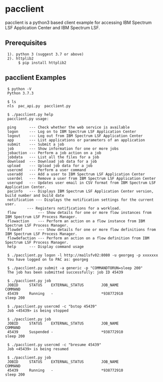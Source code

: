 # pacclient 
pacclient is a python3 based client example for accessing IBM Spectrum LSF Application Center and IBM Spectrum LSF.

## Prerequisites
     1). python 3 (suggest 3.7 or above)
     2). httplib2 
          $ pip install httplib2
     
## pacclient Examples

     $ python -V
     Python 3.7.3

     $ ls
     nls  pac_api.py  pacclient.py

     $ ./pacclient.py help
     pacclient.py usage:

     ping      --- Check whether the web service is available
     logon     --- Log on to IBM Spectrum LSF Application Center
     logout    --- Log out from IBM Spectrum LSF Application Center
     app       --- List applications or parameters of an application
     submit    --- Submit a job
     job       --- Show information for one or more jobs
     jobaction --- Perform a job action on a job
     jobdata   --- List all the files for a job
     download  --- Download job data for a job
     upload    --- Upload job data for a job
     usercmd   --- Perform a user command
     useradd   --- Add a user to IBM Spectrum LSF Application Center
     userdel   --- Remove a user from IBM Spectrum LSF Application Center
     userupd   --- Updates user email in CSV format from IBM Spectrum LSF Application Center.
     pacinfo   --- Displays IBM Spectrum LSF Application Center version, build number and build date
     notification --- Displays the notification settings for the current user.
              --- Registers notifications for a workload.
     flow          --- Show details for one or more flow instances from IBM Spectrum LSF Process Manager.
     flowaction    --- Perform an action on a flow instance from IBM Spectrum LSF Process Manager.
     flowdef       --- Show details for one or more flow definitions from IBM Spectrum LSF Process Manager.
     flowdefaction --- Perform an action on a flow definition from IBM Spectrum LSF Process Manager.
     help      --- Display command usage

     $ ./pacclient.py logon -l http://ma1lsfv02:8080 -u georgeg -p xxxxxxx
     You have logged on to PAC as: georgeg

     $ ./pacclient.py submit -a generic -p "COMMANDTORUN=sleep 200"
     The job has been submitted successfully: job ID 45439

     $ ./pacclient.py job
     JOBID     STATUS    EXTERNAL_STATUS        JOB_NAME                 COMMAND
     45439     Running   -                      *938772910               sleep 200

     $ ./pacclient.py usercmd -c "bstop 45439"
     Job <45439> is being stopped

     $ ./pacclient.py job
     JOBID     STATUS    EXTERNAL_STATUS        JOB_NAME                 COMMAND
     45439     Suspended -                      *938772910               sleep 200

     $ ./pacclient.py usercmd -c "bresume 45439"
     Job <45439> is being resumed

     $ ./pacclient.py job
     JOBID     STATUS    EXTERNAL_STATUS        JOB_NAME                 COMMAND
     45439     Running   -                      *938772910               sleep 200


